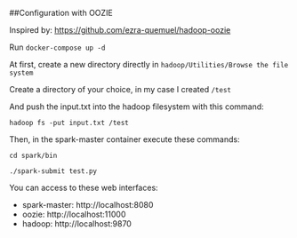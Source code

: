 ##Configuration with OOZIE

Inspired by: 
https://github.com/ezra-quemuel/hadoop-oozie


Run `docker-compose up -d`

At first, create a new directory directly in `hadoop/Utilities/Browse the file system`

Create a directory of your choice, in my case I created `/test`

And push the input.txt into the hadoop filesystem with this command: 

`hadoop fs -put input.txt /test`

Then, in the spark-master container execute these commands: 

`cd spark/bin`

`./spark-submit test.py `

You can access to these web interfaces: 

- spark-master: http://localhost:8080
- oozie: http://localhost:11000
- hadoop: http://localhost:9870